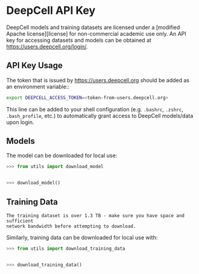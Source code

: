 DeepCell API Key
================

DeepCell models and training datasets are licensed under a 
[modified Apache license][license] for non-commercial academic use only.
An API key for accessing datasets and models can be obtained at <https://users.deepcell.org/login/>.

API Key Usage
-------------

The token that is issued by <https://users.deepcell.org> should be added as an
environment variable::

```bash
export DEEPCELL_ACCESS_TOKEN=<token-from-users.deepcell.org>
```

This line can be added to your shell configuration (e.g. ``.bashrc``, ``.zshrc``,
``.bash_profile``, etc.) to automatically grant access to DeepCell models/data
upon login.

Models
------

The model can be downloaded for local use:

```python
>>> from utils import download_model


>>> download_model()
```

Training Data
-------------

```{warning}
The training dataset is over 1.3 TB - make sure you have space and sufficient
network bandwidth before attempting to download.
```

Similarly, training data can be downloaded for local use with:

```python
>>> from utils import download_training_data


>>> download_training_data()
```
